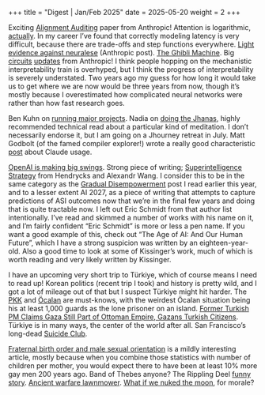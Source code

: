 +++
title = "Digest | Jan/Feb 2025"
date = 2025-05-20
weight = 2
+++

Exciting [Alignment Auditing](https://www.anthropic.com/research/auditing-hidden-objectives) paper from Anthropic! Attention is logarithmic, [actually](https://supaiku.com/attention-is-logarithmic). In my career I’ve found that correctly modeling latency is very difficult, because there are trade-offs and step functions everywhere. [Light evidence against neuralese](https://alignment.anthropic.com/2025/distill-paraphrases/) (Anthropic post). [The Ghibli Machine](https://openai.com/index/introducing-4o-image-generation/). Big [circuits](https://transformer-circuits.pub/2025/attribution-graphs/methods.html) [updates](https://transformer-circuits.pub/2025/attribution-graphs/biology.html) from Anthropic! I think people hopping on the mechanistic interpretability train is overhyped, but I think the progress of interpretability is severely understated. Two years ago my guess for how long it would take us to get where we are now would be three years from now, though it’s mostly because I overestimated how complicated neural networks were rather than how fast research goes. 

Ben Kuhn on [running major projects](https://www.benkuhn.net/pjm/). Nadia on [doing the Jhanas](https://nadia.xyz/jhanas), highly recommended technical read about a particular kind of meditation. I don’t necessarily endorse it, but I am going on a Jhourney retreat in July. Matt Godbolt (of the famed compiler explorer!) wrote a really good characteristic [post](https://xania.org/202504/blog-modernisation) about Claude usage. 

[OpenAI is making big swings](https://cdn.openai.com/global-affairs/ostp-rfi/ec680b75-d539-4653-b297-8bcf6e5f7686/openai-response-ostp-nsf-rfi-notice-request-for-information-on-the-development-of-an-artificial-intelligence-ai-action-plan.pdf). Strong piece of writing; [Superintelligence Strategy](https://drive.google.com/file/d/1JVPc3ObMP1L2a53T5LA1xxKXM6DAwEiC/view) from Hendrycks and Alexandr Wang. I consider this to be in the same category as the [Gradual Disempowerment](https://gradual-disempowerment.ai/misaligned-states) post I read earlier this year, and to a lesser extent AI 2027, as a piece of writing that attempts to capture predictions of ASI outcomes now that we’re in the final few years and doing that is quite tractable now. I left out Eric Schmidt from that author list intentionally. I’ve read and skimmed a number of works with his name on it, and I’m fairly confident “Eric Schmidt” is more or less a pen name. If you want a good example of this, check out “The Age of AI: And Our Human Future”, which I have a strong suspicion was written by an eighteen-year-old. Also a good time to look at some of Kissinger’s work, much of which is worth reading and very likely written by Kissinger. 

I have an upcoming very short trip to Türkiye, which of course means I need to read up! Korean politics (recent trip I took) and history is pretty wild, and I got a lot of mileage out of that but I suspect Türkiye might hit harder. The [PKK](https://en.wikipedia.org/wiki/Kurdistan_Workers%27_Party) and [Öcalan](https://en.wikipedia.org/wiki/Abdullah_%C3%96calan) are must-knows, with the weirdest Öcalan situation being his at least 1,000 guards as the lone prisoner on an island. [Former Turkish PM Claims Gaza Still Part of Ottoman Empire, Gazans Turkish Citizens](https://greekcitytimes.com/2025/02/22/former-turkish-pm-claims-gaza-still-part-of-ottoman-empire-gazans-turkish-citizens/). Türkiye is in many ways, the center of the world after all. San Francisco’s long-dead [Suicide Club](https://en.wikipedia.org/wiki/Suicide_Club_(secret_society)). 

[Fraternal birth order and male sexual orientation](https://en.wikipedia.org/wiki/Fraternal_birth_order_and_male_sexual_orientation) is a mildly interesting article, mostly because when you combine those statistics with number of children per mother, you would expect there to have been at least 10% more gay men 200 years ago. Band of Thebes anyone? The Rippling Deel [funny story](https://www.rippling.com/blog/lawsuit-alleges-12-billion-unicorn-deel-cultivated-spy-orchestrated-long-running-trade-secret-theft-corporate-espionage-against-competitor). [Ancient warfare lawnmower](https://en.wikipedia.org/wiki/Scythed_chariot). [What if we nuked the moon](https://en.wikipedia.org/wiki/Project_A119), for morale?

